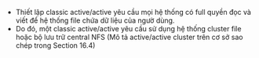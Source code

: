 - Thiết lập classic active/active yêu cầu mọi hệ thống có full quyền đọc và viết để hệ thống file chứa dữ liệu của ngườ dùng.
- Do đó, một classic active/active yêu cầu sử dụng hệ thống cluster file hoặc bộ lưu trữ central NFS (Mô tả active/active cluster trên cơ sở sao chép trong Section 16.4)
